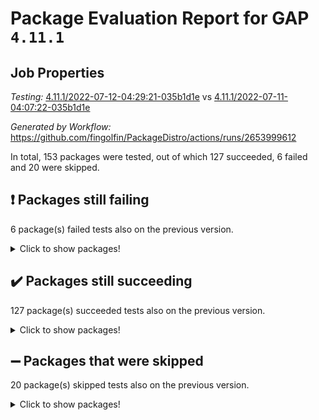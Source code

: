 # Package Evaluation Report for GAP `4.11.1`

## Job Properties

*Testing:* [4.11.1/2022-07-12-04:29:21-035b1d1e](https://github.com/fingolfin/PackageDistro/blob/data/reports/4.11.1/2022-07-12-04:29:21-035b1d1e) vs [4.11.1/2022-07-11-04:07:22-035b1d1e](https://github.com/fingolfin/PackageDistro/blob/data/reports/4.11.1/2022-07-11-04:07:22-035b1d1e)

*Generated by Workflow:* https://github.com/fingolfin/PackageDistro/actions/runs/2653999612

In total, 153 packages were tested, out of which 127 succeeded, 6 failed and 20 were skipped.

## :exclamation: Packages still failing

6 package(s) failed tests also on the previous version.
<details><summary>Click to show packages!</summary>

- fining 1.4.1 [(failure)](https://github.com/fingolfin/PackageDistro/runs/7294962170?check_suite_focus=true)
- francy 1.2.4 [(failure)](https://github.com/fingolfin/PackageDistro/runs/7294962614?check_suite_focus=true)
- hap 1.44 [(failure)](https://github.com/fingolfin/PackageDistro/runs/7294963260?check_suite_focus=true)
- packagemanager 1.2 [(failure)](https://github.com/fingolfin/PackageDistro/runs/7294965138?check_suite_focus=true)
- recog 1.3.2 [(failure)](https://github.com/fingolfin/PackageDistro/runs/7294965716?check_suite_focus=true)
- semigroups 4.0.0 [(failure)](https://github.com/fingolfin/PackageDistro/runs/7294965932?check_suite_focus=true)
</details>

## :heavy_check_mark: Packages still succeeding

127 package(s) succeeded tests also on the previous version.
<details><summary>Click to show packages!</summary>

- ace 5.4 [(success)](https://github.com/fingolfin/PackageDistro/runs/7294959809?check_suite_focus=true)
- aclib 1.3.2 [(success)](https://github.com/fingolfin/PackageDistro/runs/7294959862?check_suite_focus=true)
- agt 0.2 [(success)](https://github.com/fingolfin/PackageDistro/runs/7294959916?check_suite_focus=true)
- alnuth 3.2.1 [(success)](https://github.com/fingolfin/PackageDistro/runs/7294959963?check_suite_focus=true)
- anupq 3.2.6 [(success)](https://github.com/fingolfin/PackageDistro/runs/7294960002?check_suite_focus=true)
- atlasrep 2.1.2 [(success)](https://github.com/fingolfin/PackageDistro/runs/7294960034?check_suite_focus=true)
- autodoc 2022.07.10 [(success)](https://github.com/fingolfin/PackageDistro/runs/7294960083?check_suite_focus=true)
- automata 1.15 [(success)](https://github.com/fingolfin/PackageDistro/runs/7294960130?check_suite_focus=true)
- automgrp 1.3.2 [(success)](https://github.com/fingolfin/PackageDistro/runs/7294960174?check_suite_focus=true)
- autpgrp 1.10.2 [(success)](https://github.com/fingolfin/PackageDistro/runs/7294960225?check_suite_focus=true)
- cap 2022.06-05 [(success)](https://github.com/fingolfin/PackageDistro/runs/7294960265?check_suite_focus=true)
- caratinterface 2.3.3 [(success)](https://github.com/fingolfin/PackageDistro/runs/7294960316?check_suite_focus=true)
- cddinterface 2020.06.24 [(success)](https://github.com/fingolfin/PackageDistro/runs/7294960383?check_suite_focus=true)
- circle 1.6.5 [(success)](https://github.com/fingolfin/PackageDistro/runs/7294960430?check_suite_focus=true)
- classicpres 1.22 [(success)](https://github.com/fingolfin/PackageDistro/runs/7294960483?check_suite_focus=true)
- cohomolo 1.6.10 [(success)](https://github.com/fingolfin/PackageDistro/runs/7294960566?check_suite_focus=true)
- congruence 1.2.4 [(success)](https://github.com/fingolfin/PackageDistro/runs/7294960615?check_suite_focus=true)
- corelg 1.56 [(success)](https://github.com/fingolfin/PackageDistro/runs/7294960663?check_suite_focus=true)
- crime 1.6 [(success)](https://github.com/fingolfin/PackageDistro/runs/7294960725?check_suite_focus=true)
- crisp 1.4.5 [(success)](https://github.com/fingolfin/PackageDistro/runs/7294960826?check_suite_focus=true)
- crypting 0.10 [(success)](https://github.com/fingolfin/PackageDistro/runs/7294960915?check_suite_focus=true)
- cryst 4.1.24 [(success)](https://github.com/fingolfin/PackageDistro/runs/7294961016?check_suite_focus=true)
- crystcat 1.1.9 [(success)](https://github.com/fingolfin/PackageDistro/runs/7294961113?check_suite_focus=true)
- ctbllib 1.3.4 [(success)](https://github.com/fingolfin/PackageDistro/runs/7294961210?check_suite_focus=true)
- cubefree 1.19 [(success)](https://github.com/fingolfin/PackageDistro/runs/7294961331?check_suite_focus=true)
- curlinterface 2.2.2 [(success)](https://github.com/fingolfin/PackageDistro/runs/7294961427?check_suite_focus=true)
- cvec 2.7.5 [(success)](https://github.com/fingolfin/PackageDistro/runs/7294961542?check_suite_focus=true)
- datastructures 0.2.7 [(success)](https://github.com/fingolfin/PackageDistro/runs/7294961645?check_suite_focus=true)
- deepthought 1.0.5 [(success)](https://github.com/fingolfin/PackageDistro/runs/7294961698?check_suite_focus=true)
- design 1.7 [(success)](https://github.com/fingolfin/PackageDistro/runs/7294961756?check_suite_focus=true)
- difsets 2.3.1 [(success)](https://github.com/fingolfin/PackageDistro/runs/7294961801?check_suite_focus=true)
- digraphs 1.5.3 [(success)](https://github.com/fingolfin/PackageDistro/runs/7294961844?check_suite_focus=true)
- edim 1.3.5 [(success)](https://github.com/fingolfin/PackageDistro/runs/7294961896?check_suite_focus=true)
- example 4.3.1 [(success)](https://github.com/fingolfin/PackageDistro/runs/7294961934?check_suite_focus=true)
- factint 1.6.3 [(success)](https://github.com/fingolfin/PackageDistro/runs/7294961986?check_suite_focus=true)
- ferret 1.0.8 [(success)](https://github.com/fingolfin/PackageDistro/runs/7294962041?check_suite_focus=true)
- fga 1.4.0 [(success)](https://github.com/fingolfin/PackageDistro/runs/7294962111?check_suite_focus=true)
- float 1.0.3 [(success)](https://github.com/fingolfin/PackageDistro/runs/7294962240?check_suite_focus=true)
- format 1.4.3 [(success)](https://github.com/fingolfin/PackageDistro/runs/7294962316?check_suite_focus=true)
- forms 1.2.8 [(success)](https://github.com/fingolfin/PackageDistro/runs/7294962377?check_suite_focus=true)
- fplsa 1.2.5 [(success)](https://github.com/fingolfin/PackageDistro/runs/7294962442?check_suite_focus=true)
- fr 2.4.8 [(success)](https://github.com/fingolfin/PackageDistro/runs/7294962496?check_suite_focus=true)
- fwtree 1.3 [(success)](https://github.com/fingolfin/PackageDistro/runs/7294962678?check_suite_focus=true)
- gbnp 1.0.5 [(success)](https://github.com/fingolfin/PackageDistro/runs/7294962744?check_suite_focus=true)
- generalizedmorphismsforcap 2022.05-01 [(success)](https://github.com/fingolfin/PackageDistro/runs/7294962799?check_suite_focus=true)
- genss 1.6.6 [(success)](https://github.com/fingolfin/PackageDistro/runs/7294962840?check_suite_focus=true)
- gradedringforhomalg 2022.06-01 [(success)](https://github.com/fingolfin/PackageDistro/runs/7294962875?check_suite_focus=true)
- grape 4.8.5 [(success)](https://github.com/fingolfin/PackageDistro/runs/7294962926?check_suite_focus=true)
- groupoids 1.69 [(success)](https://github.com/fingolfin/PackageDistro/runs/7294962986?check_suite_focus=true)
- grpconst 2.6.2 [(success)](https://github.com/fingolfin/PackageDistro/runs/7294963052?check_suite_focus=true)
- guarana 0.96.3 [(success)](https://github.com/fingolfin/PackageDistro/runs/7294963146?check_suite_focus=true)
- guava 3.16 [(success)](https://github.com/fingolfin/PackageDistro/runs/7294963197?check_suite_focus=true)
- hapcryst 0.1.14 [(success)](https://github.com/fingolfin/PackageDistro/runs/7294963308?check_suite_focus=true)
- hecke 1.5.3 [(success)](https://github.com/fingolfin/PackageDistro/runs/7294963380?check_suite_focus=true)
- help 3.5 [(success)](https://github.com/fingolfin/PackageDistro/runs/7294963434?check_suite_focus=true)
- idrel 2.44 [(success)](https://github.com/fingolfin/PackageDistro/runs/7294963481?check_suite_focus=true)
- images 1.3.1 [(success)](https://github.com/fingolfin/PackageDistro/runs/7294963541?check_suite_focus=true)
- intpic 0.3.0 [(success)](https://github.com/fingolfin/PackageDistro/runs/7294963583?check_suite_focus=true)
- io 4.7.2 [(success)](https://github.com/fingolfin/PackageDistro/runs/7294963636?check_suite_focus=true)
- irredsol 1.4.3 [(success)](https://github.com/fingolfin/PackageDistro/runs/7294963697?check_suite_focus=true)
- json 2.1.0 [(success)](https://github.com/fingolfin/PackageDistro/runs/7294963756?check_suite_focus=true)
- jupyterkernel 1.4.1 [(success)](https://github.com/fingolfin/PackageDistro/runs/7294963823?check_suite_focus=true)
- jupyterviz 1.5.1 [(success)](https://github.com/fingolfin/PackageDistro/runs/7294963882?check_suite_focus=true)
- kan 1.34 [(success)](https://github.com/fingolfin/PackageDistro/runs/7294963930?check_suite_focus=true)
- kbmag 1.5.9 [(success)](https://github.com/fingolfin/PackageDistro/runs/7294963998?check_suite_focus=true)
- laguna 3.9.5 [(success)](https://github.com/fingolfin/PackageDistro/runs/7294964047?check_suite_focus=true)
- liealgdb 2.2.1 [(success)](https://github.com/fingolfin/PackageDistro/runs/7294964107?check_suite_focus=true)
- liepring 2.6 [(success)](https://github.com/fingolfin/PackageDistro/runs/7294964166?check_suite_focus=true)
- liering 2.4.2 [(success)](https://github.com/fingolfin/PackageDistro/runs/7294964231?check_suite_focus=true)
- linearalgebraforcap 2022.06-03 [(success)](https://github.com/fingolfin/PackageDistro/runs/7294964308?check_suite_focus=true)
- loops 3.4.1 [(success)](https://github.com/fingolfin/PackageDistro/runs/7294964374?check_suite_focus=true)
- lpres 1.0.3 [(success)](https://github.com/fingolfin/PackageDistro/runs/7294964434?check_suite_focus=true)
- majoranaalgebras 1.4 [(success)](https://github.com/fingolfin/PackageDistro/runs/7294964474?check_suite_focus=true)
- mapclass 1.4.5 [(success)](https://github.com/fingolfin/PackageDistro/runs/7294964523?check_suite_focus=true)
- matgrp 0.64 [(success)](https://github.com/fingolfin/PackageDistro/runs/7294964596?check_suite_focus=true)
- modisom 2.5.2 [(success)](https://github.com/fingolfin/PackageDistro/runs/7294964634?check_suite_focus=true)
- modulepresentationsforcap 2022.05-03 [(success)](https://github.com/fingolfin/PackageDistro/runs/7294964686?check_suite_focus=true)
- monoidalcategories 2022.06-07 [(success)](https://github.com/fingolfin/PackageDistro/runs/7294964738?check_suite_focus=true)
- nconvex 2020.11-04 [(success)](https://github.com/fingolfin/PackageDistro/runs/7294964791?check_suite_focus=true)
- nilmat 1.4.1 [(success)](https://github.com/fingolfin/PackageDistro/runs/7294964830?check_suite_focus=true)
- nock 1.5 [(success)](https://github.com/fingolfin/PackageDistro/runs/7294964873?check_suite_focus=true)
- normalizinterface 1.3.3 [(success)](https://github.com/fingolfin/PackageDistro/runs/7294964919?check_suite_focus=true)
- nq 2.5.8 [(success)](https://github.com/fingolfin/PackageDistro/runs/7294964959?check_suite_focus=true)
- numericalsgps 1.3.0 [(success)](https://github.com/fingolfin/PackageDistro/runs/7294965004?check_suite_focus=true)
- openmath 11.5.1 [(success)](https://github.com/fingolfin/PackageDistro/runs/7294965051?check_suite_focus=true)
- orb 4.8.4 [(success)](https://github.com/fingolfin/PackageDistro/runs/7294965099?check_suite_focus=true)
- patternclass 2.4.2 [(success)](https://github.com/fingolfin/PackageDistro/runs/7294965184?check_suite_focus=true)
- permut 2.0.4 [(success)](https://github.com/fingolfin/PackageDistro/runs/7294965224?check_suite_focus=true)
- polenta 1.3.10 [(success)](https://github.com/fingolfin/PackageDistro/runs/7294965269?check_suite_focus=true)
- polymaking 0.8.6 [(success)](https://github.com/fingolfin/PackageDistro/runs/7294965322?check_suite_focus=true)
- primgrp 3.4.2 [(success)](https://github.com/fingolfin/PackageDistro/runs/7294965377?check_suite_focus=true)
- profiling 2.5.0 [(success)](https://github.com/fingolfin/PackageDistro/runs/7294965419?check_suite_focus=true)
- qpa 1.33 [(success)](https://github.com/fingolfin/PackageDistro/runs/7294965461?check_suite_focus=true)
- quagroup 1.8.3 [(success)](https://github.com/fingolfin/PackageDistro/runs/7294965532?check_suite_focus=true)
- radiroot 2.9 [(success)](https://github.com/fingolfin/PackageDistro/runs/7294965582?check_suite_focus=true)
- rcwa 4.6.4 [(success)](https://github.com/fingolfin/PackageDistro/runs/7294965629?check_suite_focus=true)
- rds 1.8 [(success)](https://github.com/fingolfin/PackageDistro/runs/7294965675?check_suite_focus=true)
- repndecomp 1.2.1 [(success)](https://github.com/fingolfin/PackageDistro/runs/7294965757?check_suite_focus=true)
- repsn 3.1.0 [(success)](https://github.com/fingolfin/PackageDistro/runs/7294965807?check_suite_focus=true)
- resclasses 4.7.2 [(success)](https://github.com/fingolfin/PackageDistro/runs/7294965856?check_suite_focus=true)
- scscp 2.3.1 [(success)](https://github.com/fingolfin/PackageDistro/runs/7294965904?check_suite_focus=true)
- sglppow 2.2 [(success)](https://github.com/fingolfin/PackageDistro/runs/7294965973?check_suite_focus=true)
- sgpviz 0.999.5 [(success)](https://github.com/fingolfin/PackageDistro/runs/7294966024?check_suite_focus=true)
- simpcomp 2.1.14 [(success)](https://github.com/fingolfin/PackageDistro/runs/7294966082?check_suite_focus=true)
- singular 2020.12.18 [(success)](https://github.com/fingolfin/PackageDistro/runs/7294966133?check_suite_focus=true)
- sla 1.5.3 [(success)](https://github.com/fingolfin/PackageDistro/runs/7294966194?check_suite_focus=true)
- smallgrp 1.5 [(success)](https://github.com/fingolfin/PackageDistro/runs/7294966255?check_suite_focus=true)
- smallsemi 0.6.13 [(success)](https://github.com/fingolfin/PackageDistro/runs/7294966303?check_suite_focus=true)
- sonata 2.9.4 [(success)](https://github.com/fingolfin/PackageDistro/runs/7294966362?check_suite_focus=true)
- sophus 1.25 [(success)](https://github.com/fingolfin/PackageDistro/runs/7294966411?check_suite_focus=true)
- spinsym 1.5.2 [(success)](https://github.com/fingolfin/PackageDistro/runs/7294966471?check_suite_focus=true)
- symbcompcc 1.3.2 [(success)](https://github.com/fingolfin/PackageDistro/runs/7294966524?check_suite_focus=true)
- thelma 1.3 [(success)](https://github.com/fingolfin/PackageDistro/runs/7294966569?check_suite_focus=true)
- tomlib 1.2.9 [(success)](https://github.com/fingolfin/PackageDistro/runs/7294966622?check_suite_focus=true)
- toric 1.9.5 [(success)](https://github.com/fingolfin/PackageDistro/runs/7294966661?check_suite_focus=true)
- transgrp 3.6.2 [(success)](https://github.com/fingolfin/PackageDistro/runs/7294966695?check_suite_focus=true)
- ugaly 4.0.2 [(success)](https://github.com/fingolfin/PackageDistro/runs/7294966731?check_suite_focus=true)
- unipot 1.5 [(success)](https://github.com/fingolfin/PackageDistro/runs/7294966787?check_suite_focus=true)
- unitlib 4.1.0 [(success)](https://github.com/fingolfin/PackageDistro/runs/7294966815?check_suite_focus=true)
- utils 0.74 [(success)](https://github.com/fingolfin/PackageDistro/runs/7294966861?check_suite_focus=true)
- uuid 0.7 [(success)](https://github.com/fingolfin/PackageDistro/runs/7294966912?check_suite_focus=true)
- walrus 0.9991 [(success)](https://github.com/fingolfin/PackageDistro/runs/7294966985?check_suite_focus=true)
- wedderga 4.10.2 [(success)](https://github.com/fingolfin/PackageDistro/runs/7294967073?check_suite_focus=true)
- xmod 2.88 [(success)](https://github.com/fingolfin/PackageDistro/runs/7294967174?check_suite_focus=true)
- xmodalg 1.22 [(success)](https://github.com/fingolfin/PackageDistro/runs/7294967287?check_suite_focus=true)
- yangbaxter 0.10.0 [(success)](https://github.com/fingolfin/PackageDistro/runs/7294967411?check_suite_focus=true)
- zeromqinterface 0.13 [(success)](https://github.com/fingolfin/PackageDistro/runs/7294967525?check_suite_focus=true)
</details>

## :heavy_minus_sign: Packages that were skipped

20 package(s) skipped tests also on the previous version.
<details><summary>Click to show packages!</summary>

- 4ti2interface 2022.03-01 [(skipped)](https://github.com/fingolfin/PackageDistro/runs/7294886735?check_suite_focus=true)
- browse 1.8.14 [(skipped)](https://github.com/fingolfin/PackageDistro/runs/7294886735?check_suite_focus=true)
- examplesforhomalg 2022.03-01 [(skipped)](https://github.com/fingolfin/PackageDistro/runs/7294886735?check_suite_focus=true)
- gapdoc 1.6.5 [(skipped)](https://github.com/fingolfin/PackageDistro/runs/7294886735?check_suite_focus=true)
- gauss 2022.03-01 [(skipped)](https://github.com/fingolfin/PackageDistro/runs/7294886735?check_suite_focus=true)
- gaussforhomalg 2022.03-01 [(skipped)](https://github.com/fingolfin/PackageDistro/runs/7294886735?check_suite_focus=true)
- gradedmodules 2022.03-01 [(skipped)](https://github.com/fingolfin/PackageDistro/runs/7294886735?check_suite_focus=true)
- homalg 2022.03-01 [(skipped)](https://github.com/fingolfin/PackageDistro/runs/7294886735?check_suite_focus=true)
- homalgtocas 2022.03-01 [(skipped)](https://github.com/fingolfin/PackageDistro/runs/7294886735?check_suite_focus=true)
- io_forhomalg 2022.03-01 [(skipped)](https://github.com/fingolfin/PackageDistro/runs/7294886735?check_suite_focus=true)
- itc 1.5.1 [(skipped)](https://github.com/fingolfin/PackageDistro/runs/7294886735?check_suite_focus=true)
- localizeringforhomalg 2022.03-01 [(skipped)](https://github.com/fingolfin/PackageDistro/runs/7294886735?check_suite_focus=true)
- matricesforhomalg 2022.06-01 [(skipped)](https://github.com/fingolfin/PackageDistro/runs/7294886735?check_suite_focus=true)
- modules 2022.03-01 [(skipped)](https://github.com/fingolfin/PackageDistro/runs/7294886735?check_suite_focus=true)
- polycyclic 2.16 [(skipped)](https://github.com/fingolfin/PackageDistro/runs/7294886735?check_suite_focus=true)
- ringsforhomalg 2022.04-01 [(skipped)](https://github.com/fingolfin/PackageDistro/runs/7294886735?check_suite_focus=true)
- sco 2022.03-01 [(skipped)](https://github.com/fingolfin/PackageDistro/runs/7294886735?check_suite_focus=true)
- toolsforhomalg 2022.05-01 [(skipped)](https://github.com/fingolfin/PackageDistro/runs/7294886735?check_suite_focus=true)
- toricvarieties 2022.03.23 [(skipped)](https://github.com/fingolfin/PackageDistro/runs/7294886735?check_suite_focus=true)
- xgap 4.31 [(skipped)](https://github.com/fingolfin/PackageDistro/runs/7294886735?check_suite_focus=true)
</details>

